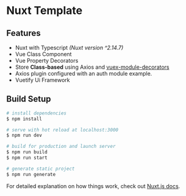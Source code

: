 # Nuxt Template
## Features
- Nuxt with Typescript *(Nuxt version ^2.14.7)* 
- Vue Class Component
- Vue Property Decorators
- Store **Class-based** using Axios and [vuex-module-decorators](https://github.com/championswimmer/vuex-module-decorators)
- Axios plugin configured with an auth module example. 
- Vuetify Ui Framework

## Build Setup

```bash
# install dependencies
$ npm install

# serve with hot reload at localhost:3000
$ npm run dev

# build for production and launch server
$ npm run build
$ npm run start

# generate static project
$ npm run generate
```

For detailed explanation on how things work, check out [Nuxt.js docs](https://nuxtjs.org).
